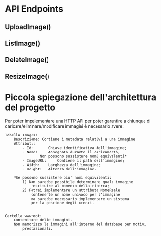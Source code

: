 # API Endpoints
## UploadImage()
## ListImage()
## DeleteImage()
## ResizeImage()

# Piccola spiegazione dell'architettura del progetto
Per poter impelementare una HTTP API per poter garantire a chiunque
	di caricare/eliminare/modificare immagini è necessario avere:
	
	Tabella Images:
		Descrizione: Contiene i metadata relativi a una immagine
		Attributi:
			- Id: 		Chiave identificativa dell'immagine;
			- Name: 	Assegnato durante il caricamento,
					Non possono sussistere nomi equivalenti*
			- ImageURL: 	Contiene il path dell'immagine;
			- Width:	Larghezza dell'immagine;
			- Height:	Altezza dell'immagine.

		*Se possono sussistere piu' nomi equivalenti:
			1) Non sarebbe possibile determinare quale immagine 
				restituire al momento della ricerca;
			2) Potrei implementare un attributo NomeReale 
				contenente un nome univoco per l'immagine 
				ma sarebbe necessario implementare un sistema
				per la gestione degli utenti.

		
	Cartella wwwroot:
		Contenitore delle immagini.
		Non memorizzo le immagini all'interno del database per motivi
			prestazionali.
		
